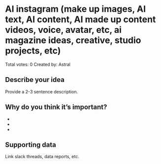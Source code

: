 # AI instagram (make up images, AI text, AI content, AI made up content videos, voice, avatar, etc, ai magazine ideas, creative, studio projects, etc)

Total votes: 0
Created by: Astral

## Describe your idea

Provide a 2-3 sentence description.

## Why do you think it’s important?

- 
- 
- 

## Supporting data

Link slack threads, data reports, etc.